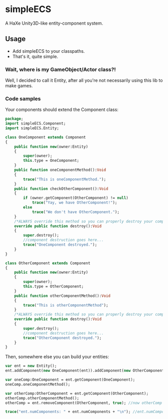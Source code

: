 # simpleECS
A HaXe Unity3D-like entity-component system.


## Usage
* Add simpleECS to your classpaths.
* That's it, quite simple.

### Wait, where is my GameObject/Actor class?!
Well, I decided to call it Entity, after all you're not necessarily using this lib to make games. 

### Code samples
Your components should extend the Component class:
```haxe
package;
import simpleECS.Component;
import simpleECS.Entity;

class OneComponent extends Component 
{
    public function new(owner:Entity) 
    {
        super(owner);
        this.type = OneComponent;
    }
    public function oneComponentMethod():Void
    {
        trace("This is oneComponentMethod.");
    }   
    public function checkOtherComponent():Void
    {
        if (owner.getComponent(OtherComponent) != null)
            trace("Yay, we have OtherComponent!");
        else
            trace("We don't have OtherComponent.");
    }
    /*ALWAYS override this method so you can properly destroy your components.*/
    override public function destroy():Void
    {
        super.destroy();
        //component destruction goes here...
        trace("OneComponent destroyed.");
    }
}

class OtherComponent extends Component 
{
    public function new(owner:Entity) 
    {
        super(owner);
        this.type = OtherComponent;
    }   
    public function otherComponentMethod():Void
    {
        trace("This is otherComponentMethod");
    }
    /*ALWAYS override this method so you can properly destroy your components.*/
    override public function destroy():Void
    {
        super.destroy();
        //component destruction goes here...
        trace("OtherComponent destroyed.");
    }
}
```

Then, somewhere else you can build your entities:
```haxe
var ent = new Entity();
ent.addComponent(new OneComponent(ent)).addComponent(new OtherComponent(ent));

var oneComp:OneComponent = ent.getComponent(OneComponent);
oneComp.oneComponentMethod();

var otherComp:OtherComponent = ent.getComponent(OtherComponent);
otherComp.otherComponentMethod();
otherComp = ent.removeComponent(OtherComponent, true); //now otherComp is null.

trace("ent.numComponents: " + ent.numComponents + "\n"); //ent.numComponents: 1
```
